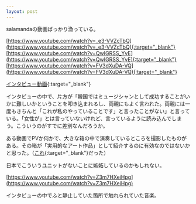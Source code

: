 ```yaml
---
layout: post
---
```


salamandaの動画ばっかり漁っている。

[https://www.youtube.com/watch?v=_e3-VVZcTbQ](https://www.youtube.com/watch?v=_e3-VVZcTbQ){:target="_blank"}
[https://www.youtube.com/watch?v=QwIGRSS_YvE](https://www.youtube.com/watch?v=QwIGRSS_YvE){:target="_blank"}
[https://www.youtube.com/watch?v=FV3dXuDA-VQ](https://www.youtube.com/watch?v=FV3dXuDA-VQ){:target="_blank"}

[インタビュー動画](https://www.youtube.com/watch?v=WNzbO2kkmFg){:target="_blank"}

インタビューの中で、片方が「韓国ではミュージシャンとして成功することがいかに難しいかということを叩き込まれるし、両親にもよく言われた。両親には一度もきちんと「これが私のやっていることです」と言ったことがない」と言っている。「女性が」とは言っていないけれど、言っているように読み込んでしまう。こういうのがすでに差別なんだろうか。

ある動画でPVか何かで、大きな箱の中で演奏しているところを撮影したものがある。その箱が「実用的なアート作品」として紹介するのに有効なのではないかと思った。（[これ](https://www.youtube.com/watch?v=wYmiThCmqos){:target="_blank"}だった）

日本でこういうユニットがないことに嫉妬しているのかもしれない。

[https://www.youtube.com/watch?v=Z3m7HXeiHpg](https://www.youtube.com/watch?v=Z3m7HXeiHpg)

インタビューの中でふと静止していた箇所で触れられていた音楽。